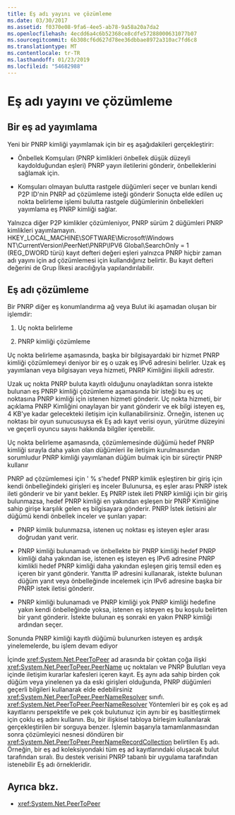 ```yaml
---
title: Eş adı yayını ve çözümleme
ms.date: 03/30/2017
ms.assetid: f0370e08-9fa6-4ee5-ab78-9a58a20a7da2
ms.openlocfilehash: 4ecdd6a4c6b52368ce8cdfe57288000631077b07
ms.sourcegitcommit: 6b308cf6d627d78ee36dbbae8972a310ac7fd6c8
ms.translationtype: MT
ms.contentlocale: tr-TR
ms.lasthandoff: 01/23/2019
ms.locfileid: "54682988"
---
```

# <a name="peer-name-publication-and-resolution"></a>Eş adı yayını ve çözümleme

## <a name="publishing-a-peer-name"></a>Bir eş ad yayımlama  

 Yeni bir PNRP kimliği yayımlamak için bir eş aşağıdakileri gerçekleştirir:  
  
-   Önbellek Komşuları (PNRP kimlikleri önbellek düşük düzeyli kaydolduğundan eşleri) PNRP yayın iletilerini gönderir, önbelleklerini sağlamak için.  
  
-   Komşuları olmayan bulutta rastgele düğümleri seçer ve bunları kendi P2P ID'nin PNRP ad çözümleme isteği gönderir Sonuçta elde edilen uç nokta belirleme işlemi bulutta rastgele düğümlerinin önbellekleri yayımlama eş PNRP kimliği sağlar.  
  
Yalnızca diğer P2P kimlikler çözümleniyor, PNRP sürüm 2 düğümleri PNRP kimlikleri yayımlamayın. HKEY_LOCAL_MACHINE\SOFTWARE\Microsoft\Windows NT\CurrentVersion\PeerNet\PNRP\IPV6 Global\SearchOnly = 1 (REG_DWORD türü) kayıt defteri değeri eşleri yalnızca PNRP hiçbir zaman adı yayını için ad çözümlemesi için kullandığınız belirtir. Bu kayıt defteri değerini de Grup İlkesi aracılığıyla yapılandırılabilir.  
  
## <a name="resolving-a-peer-name"></a>Eş adı çözümleme

 Bir PNRP diğer eş konumlandırma ağ veya Bulut iki aşamadan oluşan bir işlemdir:  
  
1.  Uç nokta belirleme  
  
2.  PNRP kimliği çözümleme  
  
 Uç nokta belirleme aşamasında, başka bir bilgisayardaki bir hizmet PNRP kimliği çözümlemeyi deniyor bir eş o uzak eş IPv6 adresini belirler.  Uzak eş yayımlanan veya bilgisayarı veya hizmeti, PNRP Kimliğini ilişkili adrestir.  
  
 Uzak uç nokta PNRP buluta kayıtlı olduğunu onayladıktan sonra istekte bulunan eş PNRP kimliği çözümleme aşamasında bir isteği bu eş uç noktasına PNRP kimliği için istenen hizmeti gönderir. Uç nokta hizmeti, bir açıklama PNRP Kimliğini onaylayan bir yanıt gönderir ve ek bilgi isteyen eş, 4 KB'ye kadar gelecekteki iletişim için kullanabilirsiniz. Örneğin, istenen uç noktası bir oyun sunucusuysa ek Eş adı kayıt verisi oyun, yürütme düzeyini ve geçerli oyuncu sayısı hakkında bilgiler içerebilir.  
  
 Uç nokta belirleme aşamasında, çözümlemesinde düğümü hedef PNRP kimliği sırayla daha yakın olan düğümleri ile iletişim kurulmasından sorumludur PNRP kimliği yayımlanan düğüm bulmak için bir süreçtir PNRP kullanır  
  
 PNRP ad çözümlemesi için ' % s'hedef PNRP kimlik eşleştiren bir giriş için kendi önbelleğindeki girişleri eş inceler Bulunursa, eş eşler arası PNRP istek ileti gönderir ve bir yanıt bekler. Eş PNRP istek ileti PNRP kimliği için bir giriş bulunmazsa, hedef PNRP kimliği en yakından eşleşen bir PNRP Kimliğine sahip girişe karşılık gelen eş bilgisayara gönderir. PNRP İstek iletisini alır düğümü kendi önbellek inceler ve şunları yapar:  
  
-   PNRP kimlik bulunmazsa, istenen uç noktası eş isteyen eşler arası doğrudan yanıt verir.  
  
-   PNRP kimliği bulunamadı ve önbellekte bir PNRP kimliği hedef PNRP kimliği daha yakından ise, istenen eş isteyen eş IPv6 adresine PNRP kimlikli hedef PNRP kimliği daha yakından eşleşen giriş temsil eden eş içeren bir yanıt gönderir. Yanıtta IP adresini kullanarak, istekte bulunan düğüm yanıt veya önbelleğinde incelemek için IPv6 adresine başka bir PNRP istek iletisi gönderir.  
  
-   PNRP kimliği bulunamadı ve PNRP kimliği yok PNRP kimliği hedefine yakın kendi önbelleğinde yoksa, istenen eş isteyen eş bu koşulu belirten bir yanıt gönderir. İstekte bulunan eş sonraki en yakın PNRP kimliği ardından seçer.  
  
Sonunda PNRP kimliği kayıtlı düğümü bulunurken isteyen eş ardışık yinelemelerde, bu işlem devam ediyor  
  
 İçinde <xref:System.Net.PeerToPeer> ad arasında bir çoktan çoğa ilişki <xref:System.Net.PeerToPeer.PeerName> uç noktaları ve PNRP Bulutları veya içinde iletişim kurarlar kafesleri içeren kayıt. Eş aynı ada sahip birden çok düğüm veya yinelenen ya da eski girişleri olduğunda, PNRP düğümleri geçerli bilgileri kullanarak elde edebilirsiniz <xref:System.Net.PeerToPeer.PeerNameResolver> sınıfı. <xref:System.Net.PeerToPeer.PeerNameResolver> Yöntemleri bir eş çok eş ad kayıtlarını perspektife ve pek çok bulutunuz için aynı bir eş basitleştirmek için çoklu eş adını kullanın. Bu, bir ilişkisel tabloya birleşim kullanılarak gerçekleştirilen bir sorguya benzer. İşlemin başarıyla tamamlanmasından sonra çözümleyici nesnesi döndüren bir <xref:System.Net.PeerToPeer.PeerNameRecordCollection> belirtilen Eş adı.  Örneğin, bir eş ad koleksiyondaki tüm eş ad kayıtlarındaki oluşacak bulut tarafından sıralı. Bu destek verisini PNRP tabanlı bir uygulama tarafından istenebilir Eş adı örnekleridir.  
  
## <a name="see-also"></a>Ayrıca bkz.
- <xref:System.Net.PeerToPeer>
